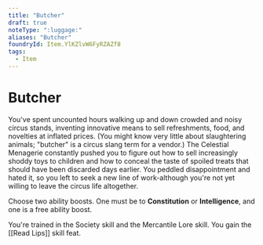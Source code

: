 ```yaml
---
title: "Butcher"
draft: true
noteType: ":luggage:"
aliases: "Butcher"
foundryId: Item.YlKZlvW6FyRZAZf8
tags:
  - Item
---
```


# Butcher

You've spent uncounted hours walking up and down crowded and noisy circus stands, inventing innovative means to sell refreshments, food, and novelties at inflated prices. (You might know very little about slaughtering animals; "butcher" is a circus slang term for a vendor.) The Celestial Menagerie constantly pushed you to figure out how to sell increasingly shoddy toys to children and how to conceal the taste of spoiled treats that should have been discarded days earlier. You peddled disappointment and hated it, so you left to seek a new line of work-although you're not yet willing to leave the circus life altogether.

Choose two ability boosts. One must be to **Constitution** or **Intelligence**, and one is a free ability boost.

You're trained in the Society skill and the Mercantile Lore skill. You gain the [[Read Lips]] skill feat.
